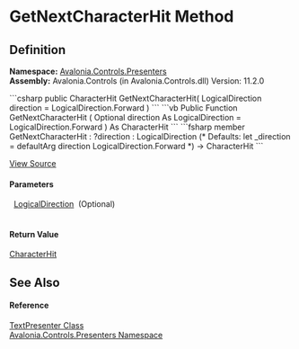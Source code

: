 # GetNextCharacterHit Method




## Definition
**Namespace:** <a href="N_Avalonia_Controls_Presenters">Avalonia.Controls.Presenters</a>  
**Assembly:** Avalonia.Controls (in Avalonia.Controls.dll) Version: 11.2.0

<Tabs groupId="api-code-preview">
<TabItem value="csharp" label="C#">
```csharp
public CharacterHit GetNextCharacterHit(
	LogicalDirection direction = LogicalDirection.Forward
)
```
</TabItem>
<TabItem value="vb" label="VB">
```vb
Public Function GetNextCharacterHit ( 
	Optional direction As LogicalDirection = LogicalDirection.Forward
) As CharacterHit
```
</TabItem>
<TabItem value="fsharp" label="F#">
```fsharp
member GetNextCharacterHit : 
        ?direction : LogicalDirection 
(* Defaults:
        let _direction = defaultArg direction LogicalDirection.Forward
*)
-> CharacterHit 
```
</TabItem>
</Tabs>



<a href="https://github.com/AvaloniaUI/Avalonia/tree/master/src/Avalonia.Controls/Presenters/TextPresenter.cs#L782" title="View the source code">View Source</a>



#### Parameters
<dl><dt>  <a href="T_Avalonia_Media_TextFormatting_LogicalDirection">LogicalDirection</a>  (Optional)</dt><dd> </dd></dl>

#### Return Value
<a href="T_Avalonia_Media_CharacterHit">CharacterHit</a>

## See Also


#### Reference
<a href="T_Avalonia_Controls_Presenters_TextPresenter">TextPresenter Class</a>  
<a href="N_Avalonia_Controls_Presenters">Avalonia.Controls.Presenters Namespace</a>  
